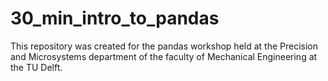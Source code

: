 # 30_min_intro_to_pandas
This repository was created for the pandas workshop held at the Precision and Microsystems department of the faculty of Mechanical Engineering at the TU Delft.

